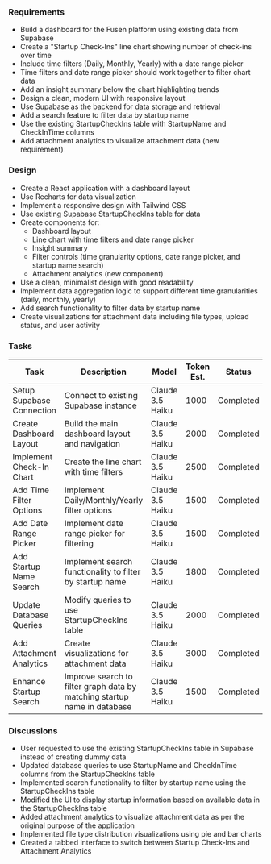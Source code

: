 
### Requirements
- Build a dashboard for the Fusen platform using existing data from Supabase
- Create a "Startup Check-Ins" line chart showing number of check-ins over time
- Include time filters (Daily, Monthly, Yearly) with a date range picker
- Time filters and date range picker should work together to filter chart data
- Add an insight summary below the chart highlighting trends
- Design a clean, modern UI with responsive layout
- Use Supabase as the backend for data storage and retrieval
- Add a search feature to filter data by startup name
- Use the existing StartupCheckIns table with StartupName and CheckInTime columns
- Add attachment analytics to visualize attachment data (new requirement)

### Design
- Create a React application with a dashboard layout
- Use Recharts for data visualization
- Implement a responsive design with Tailwind CSS
- Use existing Supabase StartupCheckIns table for data
- Create components for:
  - Dashboard layout
  - Line chart with time filters and date range picker
  - Insight summary
  - Filter controls (time granularity options, date range picker, and startup name search)
  - Attachment analytics (new component)
- Use a clean, minimalist design with good readability
- Implement data aggregation logic to support different time granularities (daily, monthly, yearly)
- Add search functionality to filter data by startup name
- Create visualizations for attachment data including file types, upload status, and user activity

### Tasks
| Task | Description | Model | Token Est. | Status |
|------|-------------|-------|------------|--------|
| Setup Supabase Connection | Connect to existing Supabase instance | Claude 3.5 Haiku | 1000 | Completed |
| Create Dashboard Layout | Build the main dashboard layout and navigation | Claude 3.5 Haiku | 2000 | Completed |
| Implement Check-In Chart | Create the line chart with time filters | Claude 3.5 Haiku | 2500 | Completed |
| Add Time Filter Options | Implement Daily/Monthly/Yearly filter options | Claude 3.5 Haiku | 1500 | Completed |
| Add Date Range Picker | Implement date range picker for filtering | Claude 3.5 Haiku | 1500 | Completed |
| Add Startup Name Search | Implement search functionality to filter by startup name | Claude 3.5 Haiku | 1800 | Completed |
| Update Database Queries | Modify queries to use StartupCheckIns table | Claude 3.5 Haiku | 2000 | Completed |
| Add Attachment Analytics | Create visualizations for attachment data | Claude 3.5 Haiku | 3000 | Completed |
| Enhance Startup Search | Improve search to filter graph data by matching startup name in database | Claude 3.5 Haiku | 1500 | Completed |

### Discussions
- User requested to use the existing StartupCheckIns table in Supabase instead of creating dummy data
- Updated database queries to use StartupName and CheckInTime columns from the StartupCheckIns table
- Implemented search functionality to filter by startup name using the StartupCheckIns table
- Modified the UI to display startup information based on available data in the StartupCheckIns table
- Added attachment analytics to visualize attachment data as per the original purpose of the application
- Implemented file type distribution visualizations using pie and bar charts
- Created a tabbed interface to switch between Startup Check-Ins and Attachment Analytics